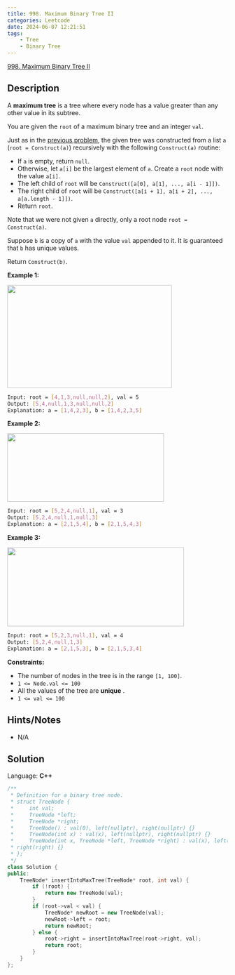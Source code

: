```yaml
---
title: 998. Maximum Binary Tree II
categories: Leetcode
date: 2024-06-07 12:21:51
tags:
    - Tree
    - Binary Tree
---
```


[998. Maximum Binary Tree II](https://leetcode.com/problems/maximum-binary-tree-ii/description/)

## Description

A **maximum tree**  is a tree where every node has a value greater than any other value in its subtree.

You are given the `root` of a maximum binary tree and an integer `val`.

Just as in the <a href="https://leetcode.com/problems/maximum-binary-tree/" target="_blank">previous problem</a>, the given tree was constructed from a list `a` (`root = Construct(a)`) recursively with the following `Construct(a)` routine:

- If `a` is empty, return `null`.
- Otherwise, let `a[i]` be the largest element of `a`. Create a `root` node with the value `a[i]`.
- The left child of `root` will be `Construct([a[0], a[1], ..., a[i - 1]])`.
- The right child of `root` will be `Construct([a[i + 1], a[i + 2], ..., a[a.length - 1]])`.
- Return `root`.

Note that we were not given `a` directly, only a root node `root = Construct(a)`.

Suppose `b` is a copy of `a` with the value `val` appended to it. It is guaranteed that `b` has unique values.

Return `Construct(b)`.

**Example 1:**

<img alt="" src="https://assets.leetcode.com/uploads/2021/08/09/maxtree1.JPG" style="width: 376px; height: 235px;">

```bash
Input: root = [4,1,3,null,null,2], val = 5
Output: [5,4,null,1,3,null,null,2]
Explanation: a = [1,4,2,3], b = [1,4,2,3,5]
```

**Example 2:**

<img alt="" src="https://assets.leetcode.com/uploads/2021/08/09/maxtree21.JPG" style="width: 358px; height: 156px;">

```bash
Input: root = [5,2,4,null,1], val = 3
Output: [5,2,4,null,1,null,3]
Explanation: a = [2,1,5,4], b = [2,1,5,4,3]
```

**Example 3:**

<img alt="" src="https://assets.leetcode.com/uploads/2021/08/09/maxtree3.JPG" style="width: 404px; height: 180px;">

```bash
Input: root = [5,2,3,null,1], val = 4
Output: [5,2,4,null,1,3]
Explanation: a = [2,1,5,3], b = [2,1,5,3,4]
```

**Constraints:**

- The number of nodes in the tree is in the range `[1, 100]`.
- `1 <= Node.val <= 100`
- All the values of the tree are **unique** .
- `1 <= val <= 100`

## Hints/Notes

- N/A

## Solution

Language: **C++**

```C++
/**
 * Definition for a binary tree node.
 * struct TreeNode {
 *     int val;
 *     TreeNode *left;
 *     TreeNode *right;
 *     TreeNode() : val(0), left(nullptr), right(nullptr) {}
 *     TreeNode(int x) : val(x), left(nullptr), right(nullptr) {}
 *     TreeNode(int x, TreeNode *left, TreeNode *right) : val(x), left(left),
 * right(right) {}
 * };
 */
class Solution {
public:
    TreeNode* insertIntoMaxTree(TreeNode* root, int val) {
        if (!root) {
            return new TreeNode(val);
        }
        if (root->val < val) {
            TreeNode* newRoot = new TreeNode(val);
            newRoot->left = root;
            return newRoot;
        } else {
            root->right = insertIntoMaxTree(root->right, val);
            return root;
        }
    }
};
```

